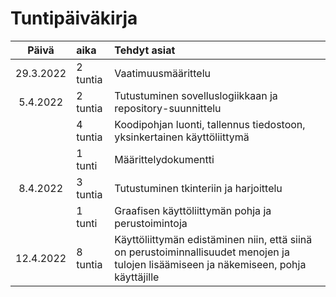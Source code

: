# Tuntipäiväkirja

|Päivä    |aika    |Tehdyt asiat|
|:-------:|:-------|:-----|
|29.3.2022|2 tuntia| Vaatimuusmäärittelu|
|5.4.2022|2 tuntia|  Tutustuminen sovelluslogiikkaan ja repository-suunnittelu|
|        |4 tuntia|  Koodipohjan luonti, tallennus tiedostoon, yksinkertainen käyttöliittymä|
|        |1 tunti |  Määrittelydokumentti|
|8.4.2022|3 tuntia| Tutustuminen tkinteriin ja harjoittelu|
|        |1 tunti | Graafisen käyttöliittymän pohja ja perustoimintoja|
|12.4.2022|8 tuntia| Käyttöliittymän edistäminen niin, että siinä on perustoiminnallisuudet menojen ja tulojen lisäämiseen ja näkemiseen, pohja käyttäjille|
